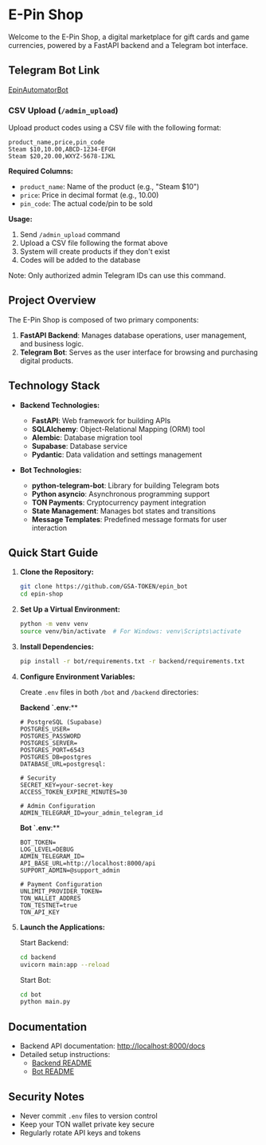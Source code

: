 # E-Pin Shop

Welcome to the E-Pin Shop, a digital marketplace for gift cards and game currencies, powered by a FastAPI backend and a Telegram bot interface.

## Telegram Bot Link

[EpinAutomatorBot](https://t.me/EpinAutomatorBot)

### CSV Upload (`/admin_upload`)

Upload product codes using a CSV file with the following format:

```csv
product_name,price,pin_code
Steam $10,10.00,ABCD-1234-EFGH
Steam $20,20.00,WXYZ-5678-IJKL
```

**Required Columns:**
- `product_name`: Name of the product (e.g., "Steam $10")
- `price`: Price in decimal format (e.g., 10.00)
- `pin_code`: The actual code/pin to be sold

**Usage:**
1. Send `/admin_upload` command
2. Upload a CSV file following the format above
3. System will create products if they don't exist
4. Codes will be added to the database

Note: Only authorized admin Telegram IDs can use this command.

## Project Overview

The E-Pin Shop is composed of two primary components:

1. **FastAPI Backend**: Manages database operations, user management, and business logic.
2. **Telegram Bot**: Serves as the user interface for browsing and purchasing digital products.

## Technology Stack

- **Backend Technologies:**
  - **FastAPI**: Web framework for building APIs
  - **SQLAlchemy**: Object-Relational Mapping (ORM) tool
  - **Alembic**: Database migration tool
  - **Supabase**: Database service
  - **Pydantic**: Data validation and settings management

- **Bot Technologies:**
  - **python-telegram-bot**: Library for building Telegram bots
  - **Python asyncio**: Asynchronous programming support
  - **TON Payments**: Cryptocurrency payment integration
  - **State Management**: Manages bot states and transitions
  - **Message Templates**: Predefined message formats for user interaction

## Quick Start Guide

1. **Clone the Repository:**
   ```bash
   git clone https://github.com/GSA-TOKEN/epin_bot
   cd epin-shop
   ```

2. **Set Up a Virtual Environment:**
   ```bash
   python -m venv venv
   source venv/bin/activate  # For Windows: venv\Scripts\activate
   ```

3. **Install Dependencies:**
   ```bash
   pip install -r bot/requirements.txt -r backend/requirements.txt
   ```

4. **Configure Environment Variables:**

   Create `.env` files in both `/bot` and `/backend` directories:

   **Backend `.env**:**
   ```plaintext
   # PostgreSQL (Supabase)
   POSTGRES_USER=
   POSTGRES_PASSWORD
   POSTGRES_SERVER=
   POSTGRES_PORT=6543
   POSTGRES_DB=postgres
   DATABASE_URL=postgresql:

   # Security
   SECRET_KEY=your-secret-key
   ACCESS_TOKEN_EXPIRE_MINUTES=30

   # Admin Configuration
   ADMIN_TELEGRAM_ID=your_admin_telegram_id
   ```

   **Bot `.env**:**
   ```plaintext
   BOT_TOKEN=
   LOG_LEVEL=DEBUG
   ADMIN_TELEGRAM_ID=
   API_BASE_URL=http://localhost:8000/api
   SUPPORT_ADMIN=@support_admin
   
   # Payment Configuration
   UNLIMIT_PROVIDER_TOKEN=
   TON_WALLET_ADDRES
   TON_TESTNET=true
   TON_API_KEY
   ```

5. **Launch the Applications:**

   Start Backend:
   ```bash
   cd backend
   uvicorn main:app --reload
   ```

   Start Bot:
   ```bash
   cd bot
   python main.py
   ```

## Documentation

- Backend API documentation: [http://localhost:8000/docs](http://localhost:8000/docs)
- Detailed setup instructions:
  - [Backend README](backend/README.md)
  - [Bot README](bot/README.md)

## Security Notes

- Never commit `.env` files to version control
- Keep your TON wallet private key secure
- Regularly rotate API keys and tokens

